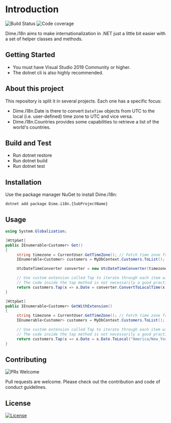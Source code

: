 # Introduction

![Build Status](https://dev.azure.com/dimenicsbe/Utilities/_apis/build/status/dimenics.dime-i18n?branchName=master) ![Code coverage](https://img.shields.io/azure-devops/coverage/dimenicsbe/Utilities/134/master)

Dime.i18n aims to make internationalization in .NET just a little bit easier with a set of helper classes and methods.

## Getting Started

- You must have Visual Studio 2019 Community or higher.
- The dotnet cli is also highly recommended.

## About this project

This repository is split it in several projects. Each one has a specific focus:

- Dime.i18n.Date is there to convert `DateTime` objects from UTC to the local (i.e. user-defined) time zone to UTC and vice versa.
- Dime.i18n.Countries provides some capabilities to retrieve a list of the world's countries.

## Build and Test

- Run dotnet restore
- Run dotnet build
- Run dotnet test

## Installation

Use the package manager NuGet to install Dime.i18n:

`dotnet add package Dime.i18n.{SubProjectName}`

## Usage

``` csharp
using System.Globalization;

[HttpGet]
public IEnumerable<Customer> Get()
{
     string timezone = CurrentUser.GetTimeZone(); // Fetch time zone from HTTP Context
     IEnumerable<Customer> customers = MyDbContext.Customers.ToList(); // Dates are stored in UTC

     UtcDateTimeConverter converter = new UtcDateTimeConverter(timezone);

     // Use custom extension called Tap to iterate through each item without changing the return type and object
     // The code inside the tap method is not necessarily a good practice but it shows the power of this library
     return customers.Tap(x => x.Date = converter.ConvertToLocalTime(x.Date));
}

[HttpGet]
public IEnumerable<Customer> GetWithExtension()
{
     string timezone = CurrentUser.GetTimeZone(); // Fetch time zone from HTTP Context
     IEnumerable<Customer> customers = MyDbContext.Customers.ToList(); // Dates in database should be stored in UTC

     // Use custom extension called Tap to iterate through each item without changing the return type and object
     // The code inside the tap method is not necessarily a good practice but it shows the power of this library
     return customers.Tap(x => x.Date = x.Date.ToLocal("America/New_York"));
}
```

## Contributing

![PRs Welcome](https://img.shields.io/badge/PRs-welcome-brightgreen.svg?style=flat-square)

Pull requests are welcome. Please check out the contribution and code of conduct guidelines.

## License

[![License](http://img.shields.io/:license-mit-blue.svg?style=flat-square)](http://badges.mit-license.org)
